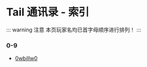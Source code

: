 # Tail 通讯录 - 索引

::: warning 注意
本页玩家名均已首字母顺序进行排列！
:::

### 0-9
 - [0wbillw0](story-collection/player/0-9.html#0wbillw0)
